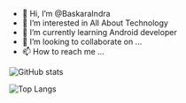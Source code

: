 - 👋 Hi, I’m @BaskaraIndra
- 👀 I’m interested in All About Technology
- 🌱 I’m currently learning Android developer
- 💞️ I’m looking to collaborate on ...
- 📫 How to reach me ...

<!---
BaskaraIndra/BaskaraIndra is a ✨ special ✨ repository because its `README.md` (this file) appears on your GitHub profile.
You can click the Preview link to take a look at your changes.
--->


![GitHub stats](https://github-readme-stats.vercel.app/api?username=BaskaraIndra&show_icons=true&theme=radical)

![Top Langs](https://github-readme-stats.vercel.app/api/top-langs/?username=BaskaraIndra&show_icons=true&theme=radical)
